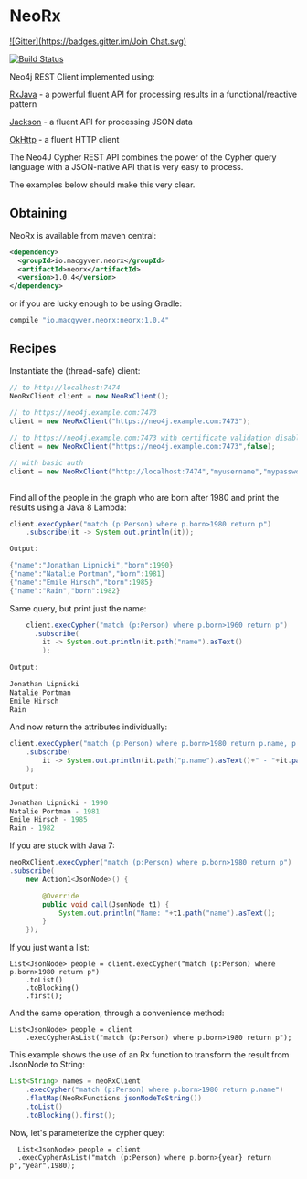 # NeoRx
[![Gitter](https://badges.gitter.im/Join Chat.svg)](https://gitter.im/if6was9/NeoRx?utm_source=badge&utm_medium=badge&utm_campaign=pr-badge&utm_content=badge)

[![Build Status](http://ci.macgyver.io/buildStatus/icon?job=neorx-ci)](http://ci.macgyver.io/job/neorx-ci/)

Neo4j REST Client implemented using:

[RxJava](https://github.com/ReactiveX/RxJava) - a powerful fluent API for processing results in a functional/reactive pattern

[Jackson](https://github.com/FasterXML/jackson) - a fluent API for processing JSON data

[OkHttp](http://square.github.io/okhttp/) - a fluent HTTP client

The Neo4J Cypher REST API combines the power of the Cypher query language with a JSON-native API that is very easy to process. 

The examples below should make this very clear.

## Obtaining

NeoRx is available from maven central:

```xml
<dependency>
  <groupId>io.macgyver.neorx</groupId>
  <artifactId>neorx</artifactId>
  <version>1.0.4</version>
</dependency>
```

or if you are lucky enough to be using Gradle:

```groovy
compile "io.macgyver.neorx:neorx:1.0.4"
```


## Recipes

Instantiate the (thread-safe) client:
```java
// to http://localhost:7474
NeoRxClient client = new NeoRxClient(); 
	
// to https://neo4j.example.com:7473
client = new NeoRxClient("https://neo4j.example.com:7473");

// to https://neo4j.example.com:7473 with certificate validation disabled
client = new NeoRxClient("https://neo4j.example.com:7473",false);

// with basic auth
client = new NeoRxClient("http://localhost:7474","myusername","mypassword");
	
```

Find all of the people in the graph who are born after 1980 and print the results using a Java 8 Lambda:
```java
client.execCypher("match (p:Person) where p.born>1980 return p")
	.subscribe(it -> System.out.println(it));

Output:

{"name":"Jonathan Lipnicki","born":1990}
{"name":"Natalie Portman","born":1981}
{"name":"Emile Hirsch","born":1985}
{"name":"Rain","born":1982}
```

Same query, but print just the name:
```java
	client.execCypher("match (p:Person) where p.born>1960 return p")
	  .subscribe(
	  	it -> System.out.println(it.path("name").asText()
	  	);
	
Output:

Jonathan Lipnicki
Natalie Portman
Emile Hirsch
Rain
```

And now return the attributes individually:
```java
client.execCypher("match (p:Person) where p.born>1980 return p.name, p.born")
	.subscribe(
		it -> System.out.println(it.path("p.name").asText()+" - "+it.path("p.born").asInt())
	);
	
Output:

Jonathan Lipnicki - 1990
Natalie Portman - 1981
Emile Hirsch - 1985
Rain - 1982
```
If you are stuck with Java 7:

```java
neoRxClient.execCypher("match (p:Person) where p.born>1980 return p")
.subscribe(
	new Action1<JsonNode>() {

		@Override
		public void call(JsonNode t1) {
			System.out.println("Name: "+t1.path("name").asText();
		}
	});
```


If you just want a list:
```
List<JsonNode> people = client.execCypher("match (p:Person) where p.born>1980 return p")
	.toList()
	.toBlocking()
	.first();
```

And the same operation, through a convenience method:
```
List<JsonNode> people = client
	.execCypherAsList("match (p:Person) where p.born>1980 return p");
```		  

This example shows the use of an Rx function to transform the result from JsonNode to String:

```java
List<String> names = neoRxClient
	.execCypher("match (p:Person) where p.born>1980 return p.name")
	.flatMap(NeoRxFunctions.jsonNodeToString())
	.toList()
	.toBlocking().first();
```

Now, let's parameterize the cypher quey:
```
  List<JsonNode> people = client
  .execCypherAsList("match (p:Person) where p.born>{year} return p","year",1980);
```

